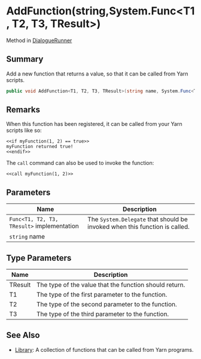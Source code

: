 # AddFunction(string,System.Func\<T1, T2, T3, TResult>)

Method in [DialogueRunner](./)

## Summary

Add a new function that returns a value, so that it can be called from Yarn scripts.

```csharp
public void AddFunction<T1, T2, T3, TResult>(string name, System.Func<T1, T2, T3, TResult> implementation);
```

## Remarks

When this function has been registered, it can be called from your Yarn scripts like so:

```
<<if myFunction(1, 2) == true>>
myFunction returned true!
<<endif>>
```

The `call` command can also be used to invoke the function:

```
<<call myFunction(1, 2)>>
```

## Parameters

| Name                                       | Description                                                                |
| ------------------------------------------ | -------------------------------------------------------------------------- |
| `Func<T1, T2, T3, TResult>` implementation | The `System.Delegate` that should be invoked when this function is called. |
| `string` name                              |                                                                            |

## Type Parameters

| Name    | Description                                            |
| ------- | ------------------------------------------------------ |
| TResult | The type of the value that the function should return. |
| T1      | The type of the first parameter to the function.       |
| T2      | The type of the second parameter to the function.      |
| T3      | The type of the third parameter to the function.       |

## See Also

* [Library](../../yarn/yarn.library/): A collection of functions that can be called from Yarn programs.
